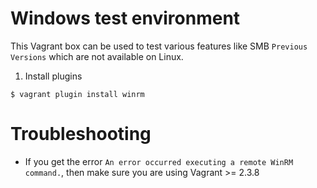 # Windows test environment

This Vagrant box can be used to test various features like SMB `Previous Versions` which are not available on Linux.

1. Install plugins

```
$ vagrant plugin install winrm
```

# Troubleshooting

- If you get the error `An error occurred executing a remote WinRM command.`,
  then make sure you are using Vagrant >= 2.3.8
